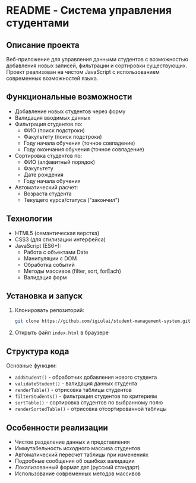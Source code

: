 # README - Система управления студентами

## Описание проекта
Веб-приложение для управления данными студентов с возможностью добавления новых записей, фильтрации и сортировки существующих. Проект реализован на чистом JavaScript с использованием современных возможностей языка.

## Функциональные возможности
- Добавление новых студентов через форму
- Валидация вводимых данных
- Фильтрация студентов по:
  - ФИО (поиск подстроки)
  - Факультету (поиск подстроки)
  - Году начала обучения (точное совпадение)
  - Году окончания обучения (точное совпадение)
- Сортировка студентов по:
  - ФИО (алфавитный порядок)
  - Факультету
  - Дате рождения
  - Году начала обучения
- Автоматический расчет:
  - Возраста студента
  - Текущего курса/статуса ("закончил")

## Технологии
- HTML5 (семантическая верстка)
- CSS3 (для стилизации интерфейса)
- JavaScript (ES6+):
  - Работа с объектами Date
  - Манипуляции с DOM
  - Обработка событий
  - Методы массивов (filter, sort, forEach)
  - Валидация форм

## Установка и запуск
1. Клонировать репозиторий:
   ```bash
   git clone https://github.com/igiulai/student-management-system.git
   ```
2. Открыть файл `index.html` в браузере

## Структура кода
Основные функции:
- `addStudent()` - обработчик добавления нового студента
- `validateStudent()` - валидация данных студента
- `renderTable()` - отрисовка таблицы студентов
- `filterStudents()` - фильтрация студентов по критериям
- `sortTable()` - сортировка студентов по выбранному полю
- `renderSortedTable()` - отрисовка отсортированной таблицы

## Особенности реализации
- Чистое разделение данных и представления
- Иммутабельность исходного массива студентов
- Автоматический пересчет таблицы при изменениях
- Подробные сообщения об ошибках валидации
- Локализованный формат дат (русский стандарт)
- Использование современных методов массивов
